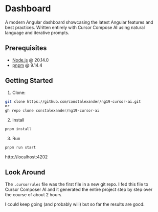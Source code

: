 # Dashboard

A modern Angular dashboard showcasing the latest Angular features and best practices. Written entirely with Cursor Compose AI using natural language and iterative prompts.

## Prerequisites

- [Node.js](https://nodejs.org/) @ 20.14.0
- [pnpm](https://pnpm.io/) @ 9.14.4

## Getting Started

1. Clone:

```bash
git clone https://github.com/constalexander/ng19-cursor-ai.git
or
gh repo clone constalexander/ng19-cursor-ai
```

2. Install

```bash
pnpm install
```

3. Run

```bash
pnpm run start
```

http://localhost:4202

## Look Around

The `.cursorrules` file was the first file in a new git repo. I fed this file to Cursor Composer AI and it generated the entire project step by step over the course of about 2 hours.

I could keep going (and probably will) but so far the results are good.
